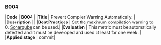 ### B004

|**Code**           | **B004** |
|**Title**          | Prevent Compiler Warning Automatically. |
|**Description**    | |
|**Best Practices** | Set the maximum compilation warning to 0. [Sonarqube](https://www.sonarqube.org/) can be used.|
|**Evaluation**     | This metric must be automatically detected and it must be developed and used at least for one week. |
|**Applied stage**  | commit|

